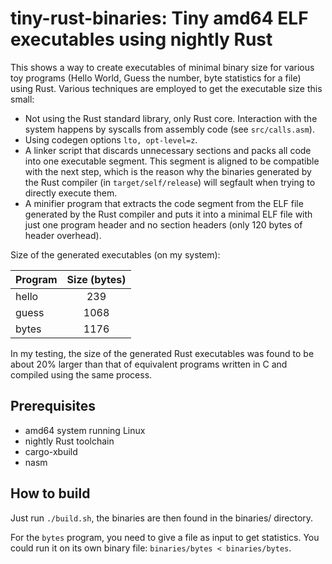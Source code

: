 # tiny-rust-binaries: Tiny amd64 ELF executables using nightly Rust

This shows a way to create executables of minimal binary size for various
toy programs (Hello World, Guess the number, byte statistics for a file)
using Rust. Various techniques are employed to get the executable size this small:

- Not using the Rust standard library, only Rust core.
Interaction with the system happens by syscalls from assembly code
(see `src/calls.asm`).
- Using codegen options `lto, opt-level=z`.
- A linker script that discards unnecessary sections and packs all code
into one executable segment. This segment is aligned to be compatible
with the next step, which is the reason why the binaries generated by the
Rust compiler (in `target/self/release`) will segfault when trying to
directly execute them.
- A minifier program that extracts the code segment from the ELF file
generated by the Rust compiler and puts it into a minimal ELF file with
just one program header and no section headers (only 120 bytes of header
overhead).

Size of the generated executables (on my system):

| Program       | Size (bytes) |
| ------------- |:------------:|
| hello         | 239          |
| guess         | 1068         |
| bytes         | 1176         |

In my testing, the size of the generated Rust executables was found to be
about 20% larger than that of equivalent programs written in C
and compiled using the same process.

## Prerequisites

- amd64 system running Linux
- nightly Rust toolchain
- cargo-xbuild
- nasm

## How to build

Just run `./build.sh`, the binaries are then found in the binaries/ directory.

For the `bytes` program, you need to give a file as input to get statistics.
You could run it on its own binary file: `binaries/bytes < binaries/bytes`.
